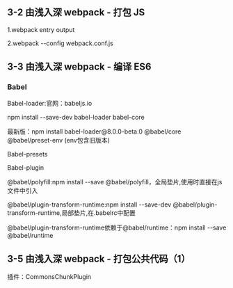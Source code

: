 <h2>3-2 由浅入深 webpack - 打包 JS</h2>
<p>1.webpack entry<entry> output</p>
<p>2.webpack --config webpack.conf.js</p>
<h2>3-3 由浅入深 webpack - 编译 ES6</h2>
<h3>Babel</h3>
<p>Babel-loader:官网：babeljs.io</p>
<p>npm install --save-dev babel-loader babel-core</p>
<p>最新版：npm install babel-loader@8.0.0-beta.0 @babel/core @babel/preset-env (env包含旧版本)</p>
<p>Babel-presets</p>
<p>Babel-plugin</p>
<p>@babel/polyfill:npm install --save @babel/polyfill，全局垫片,使用时直接在js文件中引入</p>
<p>@babel/plugin-transform-runtime:npm install --save-dev @babel/plugin-transform-runtime,局部垫片,在.babelrc中配置</p>
<p>@babel/plugin-transform-runtime依赖于@babel/runtime：npm install --save @babel/runtime</p>
<h2>3-5 由浅入深 webpack - 打包公共代码（1）</h2>
<p>插件：CommonsChunkPlugin</p>
<p></p>
<p></p>
<p></p>
<p></p>
